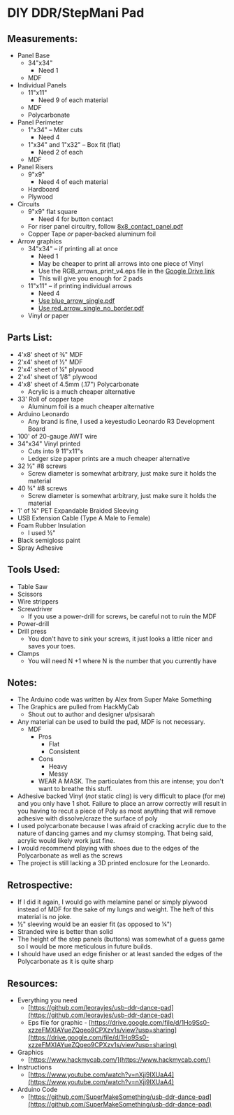 # DIY DDR/StepMani Pad

## Measurements:

- Panel Base
  - 34&quot;x34&quot;
    - Need 1
  - MDF
- Individual Panels
  - 11&quot;x11&quot;
    - Need 9 of each material
  - MDF
  - Polycarbonate
- Panel Perimeter
  - 1&quot;x34&quot; – Miter cuts
    - Need 4
  - 1&quot;x34&quot; and 1&quot;x32&quot; – Box fit (flat)
    - Need 2 of each
  - MDF
- Panel Risers
  - 9&quot;x9&quot;
    - Need 4 of each material
  - Hardboard
  - Plywood
- Circuits
  - 9&quot;x9&quot; flat square
    - Need 4 for button contact
  - For riser panel circuitry, follow [8x8\_contact\_panel.pdf](https://github.com/leorayjes/usb-ddr-dance-pad/blob/master/8x8_contact_panel.pdf)
  - Copper Tape _or_ paper-backed aluminum foil
- Arrow graphics
  - 34&quot;x34&quot; – if printing all at once
    - Need 1
    - May be cheaper to print all arrows into one piece of Vinyl
    - Use the RGB\_arrows\_print\_v4.eps file in the [Google Drive link](https://drive.google.com/file/d/1Ho9Ss0-xzzeFMXIAYueZQqeo9CPXzv1s/view?usp=sharing)
    - This will give you enough for 2 pads
  - 11&quot;x11&quot; – if printing individual arrows
    - Need 4
    - [Use blue\_arrow\_single.pdf](https://github.com/leorayjes/usb-ddr-dance-pad/blob/master/blue_arrow_single.pdf)
    - [Use red\_arrow\_single\_no\_border.pdf](https://github.com/leorayjes/usb-ddr-dance-pad/blob/master/red_arrow_single_no_border.pdf)
  - Vinyl _or_ paper

## Parts List:

- 4&#39;x8&#39; sheet of ¾&quot; MDF
- 2&#39;x4&#39; sheet of ½&quot; MDF
- 2&#39;x4&#39; sheet of ¼&quot; plywood
- 2&#39;x4&#39; sheet of 1/8&quot; plywood
- 4&#39;x8&#39; sheet of 4.5mm (.17&quot;) Polycarbonate
  - Acrylic is a much cheaper alternative
- 33&#39; Roll of copper tape
  - Aluminum foil is a much cheaper alternative
- Arduino Leonardo
  - Any brand is fine, I used a keyestudio Leonardo R3 Development Board
- 100&#39; of 20-gauge AWT wire
- 34&quot;x34&quot; Vinyl printed
  - Cuts into 9 11&quot;x11&quot;s
  - Ledger size paper prints are a much cheaper alternative
- 32 ½&quot; #8 screws
  - Screw diameter is somewhat arbitrary, just make sure it holds the material
- 40 ¾&quot; #8 screws
  - Screw diameter is somewhat arbitrary, just make sure it holds the material
- 1&#39; of ¼&quot; PET Expandable Braided Sleeving
- USB Extension Cable (Type A Male to Female)
- Foam Rubber Insulation
  - I used ½&quot;
- Black semigloss paint
- Spray Adhesive

## Tools Used:

- Table Saw
- Scissors
- Wire strippers
- Screwdriver
  - If you use a power-drill for screws, be careful not to ruin the MDF
- Power-drill
- Drill press
  - You don&#39;t have to sink your screws, it just looks a little nicer and saves your toes.
- Clamps
  - You will need N +1 where N is the number that you currently have

## Notes:

- The Arduino code was written by Alex from Super Make Something
- The Graphics are pulled from HackMyCab
  - Shout out to author and designer u/psisarah
- Any material can be used to build the pad, MDF is not necessary.
  - MDF
    - Pros
      - Flat
      - Consistent
    - Cons
      - Heavy
      - Messy
    - WEAR A MASK. The particulates from this are intense; you don&#39;t want to breathe this stuff.
- Adhesive backed Vinyl (_not_ static cling) is very difficult to place (for me) and you only have 1 shot. Failure to place an arrow correctly will result in you having to recut a piece of Poly as most anything that will remove adhesive with dissolve/craze the surface of poly
- I used polycarbonate because I was afraid of cracking acrylic due to the nature of dancing games and my clumsy stomping. That being said, acrylic would likely work just fine.
- I would recommend playing with shoes due to the edges of the Polycarbonate as well as the screws
- The project is still lacking a 3D printed enclosure for the Leonardo.

## Retrospective:

- If I did it again, I would go with melamine panel or simply plywood instead of MDF for the sake of my lungs and weight. The heft of this material is no joke.
- ½&quot; sleeving would be an easier fit (as opposed to ¼&quot;)
- Stranded wire is better than solid
- The height of the step panels (buttons) was somewhat of a guess game so I would be more meticulous in future builds.
- I should have used an edge finisher or at least sanded the edges of the Polycarbonate as it is quite sharp

## Resources:

- Everything you need
  - [https://github.com/leorayjes/usb-ddr-dance-pad](https://github.com/leorayjes/usb-ddr-dance-pad)
  - Eps file for graphic - [https://drive.google.com/file/d/1Ho9Ss0-xzzeFMXIAYueZQqeo9CPXzv1s/view?usp=sharing](https://drive.google.com/file/d/1Ho9Ss0-xzzeFMXIAYueZQqeo9CPXzv1s/view?usp=sharing)
- Graphics
  - [https://www.hackmycab.com/](https://www.hackmycab.com/)
- Instructions
  - [https://www.youtube.com/watch?v=nXjj9IXUaA4](https://www.youtube.com/watch?v=nXjj9IXUaA4)
- Arduino Code
  - [https://github.com/SuperMakeSomething/usb-ddr-dance-pad](https://github.com/SuperMakeSomething/usb-ddr-dance-pad)
